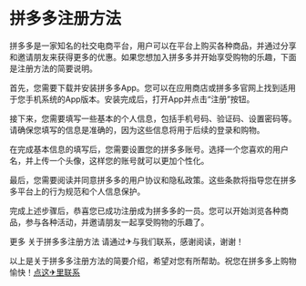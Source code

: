 # 拼多多注册方法

拼多多是一家知名的社交电商平台，用户可以在平台上购买各种商品，并通过分享和邀请朋友来获得更多的优惠。如果您想加入拼多多并开始享受购物的乐趣，下面是注册方法的简要说明。

首先，您需要下载并安装拼多多App。您可以在应用商店或拼多多官网上找到适用于您手机系统的App版本。安装完成后，打开App并点击“注册”按钮。

接下来，您需要填写一些基本的个人信息，包括手机号码、验证码、设置密码等。请确保您填写的信息是准确的，因为这些信息将用于后续的登录和购物。

在完成基本信息的填写后，您需要设置您的拼多多账号。选择一个您喜欢的用户名，并上传一个头像，这样您的账号就可以更加个性化。

最后，您需要阅读并同意拼多多的用户协议和隐私政策。这些条款将指导您在拼多多平台上的行为规范和个人信息保护。

完成上述步骤后，恭喜您已成功注册成为拼多多的一员。您可以开始浏览各种商品，参与各种活动，并邀请朋友一起享受购物的乐趣了。

更多 关于拼多多注册方法 请通过✈与我们联系，感谢阅读，谢谢！

以上是关于拼多多注册方法的简要介绍，希望对您有所帮助。祝您在拼多多上购物愉快！[点这✈里联系](https://acc.k02.cc)